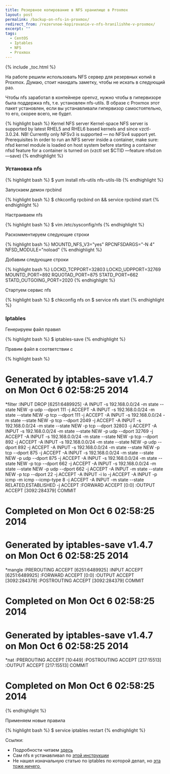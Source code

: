```yaml
---
title: Резервное копирование в NFS хранилище в Proxmox
layout: post
permalink: /backup-on-nfs-in-proxmox/
redirect_from: /rezervnoe-kopirovanie-v-nfs-hranilishhe-v-proxmox/
excerpt: ""
tags:
  - CentOS
  - Iptables
  - NFS
  - Proxmox
---
```


{% include _toc.html %}

На работе решили использовать NFS сервер для резервных копий в Рroxmox. Думаю, стоит накидать заметку, чтобы не искать в следующий раз.

Чтобы nfs заработал в контейнере openvz, нужно чтобы в гипервизоре была поддержка nfs, т.е. установлен nfs-utils. В образе с Proxmox этот пакет установлен, если вы устанавливали гипервизор самостоятельно, то его, скорее всего, не будет.

{% highlight bash %}
Kernel NFS server
Kernel-space NFS server is supported by latest RHEL5 and RHEL6 based kernels and since vzctl-3.0.24.
NB! Currently only NFSv3 is supported — no NFSv4 support yet.
Prerequisites
In order to run an NFS server inside a container, make sure:
nfsd kernel module is loaded on host system before starting a container
nfsd feature for a container is turned on (vzctl set $CTID —feature nfsd:on —save)
{% endhighlight %}

### Установка nfs

{% highlight bash %}
$ yum install nfs-utils nfs-utils-lib
{% endhighlight %}

Запускаем демон rpcbind

{% highlight bash %}
$ chkconfig rpcbind on && service rpcbind start
{% endhighlight %}

Настраиваем nfs

{% highlight bash %}
$ vim /etc/sysconfig/nfs
{% endhighlight %}

Раскомментируем следующие строки

{% highlight bash %}
MOUNTD_NFS_V3="yes"
RPCNFSDARGS="-N 4"
NFSD_MODULE="noload"
{% endhighlight %}

Добавим следующие строки

{% highlight bash %}
LOCKD_TCPPORT=32803
LOCKD_UDPPORT=32769
MOUNTD_PORT=892
RQUOTAD_PORT=875
STATD_PORT=662
STATD_OUTGOING_PORT=2020
{% endhighlight %}

Стартуем сервис nfs

{% highlight bash %}
$ chkconfig nfs on
$ service nfs start
{% endhighlight %}
</pre>

### Iptables

Генерируем файл правил

{% highlight bash %}
$ iptables-save
{% endhighlight %}

Правим файл в соответствии с

{% highlight bash %}
# Generated by iptables-save v1.4.7 on Mon Oct  6 02:58:25 2014
*filter
:INPUT DROP [6251:6489925]
-A INPUT -s 192.168.0.0/24 -m state --state NEW -p udp --dport 111 -j ACCEPT
-A INPUT -s 192.168.0.0/24 -m state --state NEW -p tcp --dport 111 -j ACCEPT
-A INPUT -s 192.168.0.0/24 -m state --state NEW -p tcp --dport 2049 -j ACCEPT
-A INPUT -s 192.168.0.0/24 -m state --state NEW -p tcp --dport 32803 -j ACCEPT
-A INPUT -s 192.168.0.0/24 -m state --state NEW -p udp --dport 32769 -j ACCEPT
-A INPUT -s 192.168.0.0/24 -m state --state NEW -p tcp --dport 892 -j ACCEPT
-A INPUT -s 192.168.0.0/24 -m state --state NEW -p udp --dport 892 -j ACCEPT
-A INPUT -s 192.168.0.0/24 -m state --state NEW -p tcp --dport 875 -j ACCEPT
-A INPUT -s 192.168.0.0/24 -m state --state NEW -p udp --dport 875 -j ACCEPT
-A INPUT -s 192.168.0.0/24 -m state --state NEW -p tcp --dport 662 -j ACCEPT
-A INPUT -s 192.168.0.0/24 -m state --state NEW -p udp --dport 662 -j ACCEPT
-A INPUT -m state --state NEW -p tcp --dport 22 -j ACCEPT
-A INPUT -i lo -j ACCEPT
-A INPUT -p icmp -m icmp --icmp-type 8 -j ACCEPT
-A INPUT -m state --state RELATED,ESTABLISHED -j ACCEPT
:FORWARD ACCEPT [0:0]
:OUTPUT ACCEPT [3092:284379]
COMMIT
# Completed on Mon Oct  6 02:58:25 2014
# Generated by iptables-save v1.4.7 on Mon Oct  6 02:58:25 2014
*mangle
:PREROUTING ACCEPT [6251:6489925]
:INPUT ACCEPT [6251:6489925]
:FORWARD ACCEPT [0:0]
:OUTPUT ACCEPT [3092:284379]
:POSTROUTING ACCEPT [3092:284379]
COMMIT
# Completed on Mon Oct  6 02:58:25 2014
# Generated by iptables-save v1.4.7 on Mon Oct  6 02:58:25 2014
*nat
:PREROUTING ACCEPT [10:449]
:POSTROUTING ACCEPT [217:15513]
:OUTPUT ACCEPT [217:15513]
COMMIT
# Completed on Mon Oct  6 02:58:25 2014
{% endhighlight %}

Применяем новые правила

{% highlight bash %}
$ service iptables restart
{% endhighlight %}

Ссылки:

* Подробности читаем <a href="http://openvz.org/NFS_server_inside_container" target="_blank">здесь</a>
* Сам nfs я устанавливал по <a href="https://www.digitalocean.com/community/tutorials/how-to-set-up-an-nfs-mount-on-centos-6" target="_blank">этой инструкции</a>
* Не нашел изначальную статью по iptables по которой делал, но <a href="http://mcdee.com.au/tutorial-configure-iptables-for-nfs-server-on-centos-6/" target="_blank">эта тоже ничего </a>
